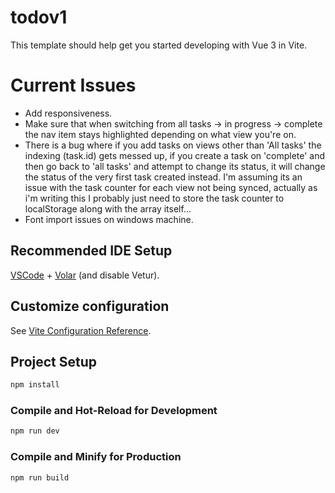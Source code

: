 # todov1

This template should help get you started developing with Vue 3 in Vite.

# Current Issues
- Add responsiveness.
- Make sure that when switching from all tasks -> in progress -> complete the nav item stays highlighted depending on what view you're on.
- There is a bug where if you add tasks on views other than 'All tasks' the indexing (task.id) gets messed up, if you create a task on 'complete' and then go back to 'all tasks' and attempt to change its status, it will change the status of the very first task created instead. I'm assuming its an issue with the task counter for each view not being synced, actually as i'm writing this I probably just need to store the task counter to localStorage along with the array itself... 
- Font import issues on windows machine.

## Recommended IDE Setup

[VSCode](https://code.visualstudio.com/) + [Volar](https://marketplace.visualstudio.com/items?itemName=Vue.volar) (and disable Vetur).

## Customize configuration

See [Vite Configuration Reference](https://vitejs.dev/config/).

## Project Setup

```sh
npm install
```

### Compile and Hot-Reload for Development

```sh
npm run dev
```

### Compile and Minify for Production

```sh
npm run build
```

